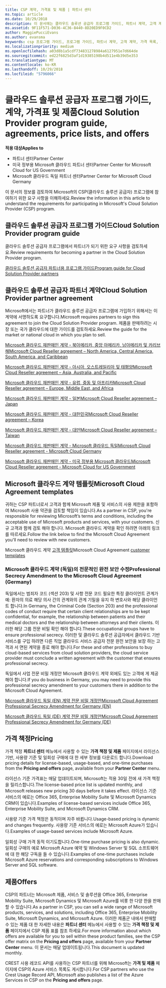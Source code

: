 ```yaml
---
title: CSP 계약, 가격표 및 제품 | 파트너 센터
ms.topic: article
ms.date: 10/29/2018
description: 이 문서에는 클라우드 솔루션 공급자 프로그램 가이드, 파트너 계약, 고객 계약, 가격 목록 및 제품 링크가 포함되어 있습니다.
ms.assetid: 9F11F571-D036-4C36-8440-8D20ED9F0CD2
author: MaggiePucciEvans
ms.author: evansma
keywords: csp 프로그램 가이드, 프로그램 가이드, 파트너 계약, 고객 계약, 가격 목록, 제품
ms.localizationpriority: medium
ms.openlocfilehash: a03d8b1a5cdf734831278984a6127951e7d664de
ms.sourcegitcommit: ed22f6825d3af1d19385198b4d511e4b39d5e353
ms.translationtype: MT
ms.contentlocale: ko-KR
ms.lasthandoff: 10/29/2018
ms.locfileid: "5796066"
---
```

# <a name="cloud-solution-provider-program-guide-agreements-price-lists-and-offers"></a><span data-ttu-id="f1e48-104">클라우드 솔루션 공급자 프로그램 가이드, 계약, 가격표 및 제품</span><span class="sxs-lookup"><span data-stu-id="f1e48-104">Cloud Solution Provider program guide, agreements, price lists, and offers</span></span>

**<span data-ttu-id="f1e48-105">적용 대상</span><span class="sxs-lookup"><span data-stu-id="f1e48-105">Applies to</span></span>**

-  <span data-ttu-id="f1e48-106">파트너 센터</span><span class="sxs-lookup"><span data-stu-id="f1e48-106">Partner Center</span></span>
-  <span data-ttu-id="f1e48-107">미국 정부용 Microsoft 클라우드 파트너 센터</span><span class="sxs-lookup"><span data-stu-id="f1e48-107">Partner Center for Microsoft Cloud for US Government</span></span>
-  <span data-ttu-id="f1e48-108">Microsoft 클라우드 독일 파트너 센터</span><span class="sxs-lookup"><span data-stu-id="f1e48-108">Partner Center for Microsoft Cloud Germany</span></span>


<span data-ttu-id="f1e48-109">이 문서의 정보를 검토하여 Microsoft의 CSP(클라우드 솔루션 공급자) 프로그램에 참여하기 위한 요구 사항을 이해하세요.</span><span class="sxs-lookup"><span data-stu-id="f1e48-109">Review the information in this article to understand the requirements for participating in Microsoft's Cloud Solution Provider (CSP) program.</span></span> 

## <a name="cloud-solution-provider-program-guide"></a><span data-ttu-id="f1e48-110">클라우드 솔루션 공급자 프로그램 가이드</span><span class="sxs-lookup"><span data-stu-id="f1e48-110">Cloud Solution Provider program guide</span></span>


<span data-ttu-id="f1e48-111">클라우드 솔루션 공급자 프로그램에서 파트너가 되기 위한 요구 사항을 검토하세요.</span><span class="sxs-lookup"><span data-stu-id="f1e48-111">Review requirements for becoming a partner in the Cloud Solution Provider program.</span></span>

[<span data-ttu-id="f1e48-112">클라우드 솔루션 공급자 파트너용 프로그램 가이드</span><span class="sxs-lookup"><span data-stu-id="f1e48-112">Program guide for Cloud Solution Provider partners</span></span>](http://go.microsoft.com/fwlink/p/?LinkId=617100)

## <a name="cloud-solution-provider-partner-agreement"></a><span data-ttu-id="f1e48-113">클라우드 솔루션 공급자 파트너 계약</span><span class="sxs-lookup"><span data-stu-id="f1e48-113">Cloud Solution Provider partner agreement</span></span>

<span data-ttu-id="f1e48-114">Microsoft에서는 파트너가 클라우드 솔루션 공급자 프로그램에 가입하기 위해서는 이 계약에 서명하도록 요구합니다.</span><span class="sxs-lookup"><span data-stu-id="f1e48-114">Microsoft requires partners to sign this agreement to join the Cloud Solution Provider program.</span></span> <span data-ttu-id="f1e48-115">제품을 판매하려는 시장 또는 국가 클라우드에 대한 가이드를 검토하세요.</span><span class="sxs-lookup"><span data-stu-id="f1e48-115">Review the guide for the market or national cloud in which you plan to sell.</span></span>

[<span data-ttu-id="f1e48-116">Microsoft 클라우드 재판매인 계약 - 북아메리카, 중앙 아메리카, 남아메리카 및 카리브 해</span><span class="sxs-lookup"><span data-stu-id="f1e48-116">Microsoft Cloud Reseller agreement – North America, Central America, South America, and Caribbean</span></span>](http://download.microsoft.com/download/2/C/8/2C8CAC17-FCE7-4F51-9556-4D77C7022DF5/MCRA2018_AOC_ENG_Sep2018_CR.pdf)

[<span data-ttu-id="f1e48-117">Microsoft 클라우드 재판매인 계약 - 아시아, 오스트레일리아 및 태평양</span><span class="sxs-lookup"><span data-stu-id="f1e48-117">Microsoft Cloud Reseller agreement – Asia, Australia, and Pacific</span></span>](http://download.microsoft.com/download/2/C/8/2C8CAC17-FCE7-4F51-9556-4D77C7022DF5/MCRA2018_APOC_ENG_Sep2018_CR.pdf)

[<span data-ttu-id="f1e48-118">Microsoft 클라우드 재판매인 계약 - 유럽, 중동 및 아프리카</span><span class="sxs-lookup"><span data-stu-id="f1e48-118">Microsoft Cloud Reseller agreement – Europe, Middle East, and Africa</span></span>](http://download.microsoft.com/download/2/C/8/2C8CAC17-FCE7-4F51-9556-4D77C7022DF5/MCRA2018_EOC_ENG_Sep2018_CR.pdf)

[<span data-ttu-id="f1e48-119">Microsoft 클라우드 재판매인 계약 - 일본</span><span class="sxs-lookup"><span data-stu-id="f1e48-119">Microsoft Cloud Reseller agreement – Japan</span></span>](http://download.microsoft.com/download/2/C/8/2C8CAC17-FCE7-4F51-9556-4D77C7022DF5/MCRA2018_JPN_ENG_Sep2018_CR.pdf)

[<span data-ttu-id="f1e48-120">Microsoft 클라우드 재판매인 계약 - 대한민국</span><span class="sxs-lookup"><span data-stu-id="f1e48-120">Microsoft Cloud Reseller agreement – Korea</span></span>](http://download.microsoft.com/download/2/C/8/2C8CAC17-FCE7-4F51-9556-4D77C7022DF5/MCRA2018_KOR_ENG_Sep2018_CR.pdf)

[<span data-ttu-id="f1e48-121">Microsoft 클라우드 재판매인 계약 - 대만</span><span class="sxs-lookup"><span data-stu-id="f1e48-121">Microsoft Cloud Reseller agreement – Taiwan</span></span>](http://download.microsoft.com/download/2/C/8/2C8CAC17-FCE7-4F51-9556-4D77C7022DF5/MCRA2018_TAI_ENG_Sep2018_CR.pdf)

[<span data-ttu-id="f1e48-122">Microsoft 클라우드 재판매인 계약 - Microsoft 클라우드 독일</span><span class="sxs-lookup"><span data-stu-id="f1e48-122">Microsoft Cloud Reseller agreement - Microsoft Cloud Germany</span></span>](http://download.microsoft.com/download/2/C/8/2C8CAC17-FCE7-4F51-9556-4D77C7022DF5/MCRA2018_EOC_GER_ENG_Sep2018_GermanCloud_CR.pdf)

[<span data-ttu-id="f1e48-123">Microsoft 클라우드 재판매인 계약 - 미국 정부용 Microsoft 클라우드</span><span class="sxs-lookup"><span data-stu-id="f1e48-123">Microsoft Cloud Reseller agreement - Microsoft Cloud for US Government</span></span>](http://download.microsoft.com/download/2/C/8/2C8CAC17-FCE7-4F51-9556-4D77C7022DF5/MCRA2018_AOC_USGCC_ENG_Sep2018_CR.pdf)


## <a name="microsoft-cloud-agreement-templates"></a><span data-ttu-id="f1e48-124">Microsoft 클라우드 계약 템플릿</span><span class="sxs-lookup"><span data-stu-id="f1e48-124">Microsoft Cloud Agreement templates</span></span>

<span data-ttu-id="f1e48-125">귀하는 CSP 파트너로서 고객과 함께 Microsoft 제품 및 서비스의 사용 제한을 포함하여 Microsoft 사용 약관을 검토할 책임이 있습니다.</span><span class="sxs-lookup"><span data-stu-id="f1e48-125">As a partner in CSP, you're responsible for reviewing Microsoft’s terms and conditions, including the acceptable use of Microsoft products and services, with your customers.</span></span> <span data-ttu-id="f1e48-126">신규 고객과 함께 검토 해야 합니다. Microsoft 클라우드 계약을 확인 하려면 아래의 링크를 따르세요.</span><span class="sxs-lookup"><span data-stu-id="f1e48-126">Follow the link below to find the Microsoft Cloud Agreement you'll need to review with new customers.</span></span> 

<span data-ttu-id="f1e48-127">Microsoft 클라우드 계약 [고객 템플릿](agreements.md)</span><span class="sxs-lookup"><span data-stu-id="f1e48-127">Microsoft Cloud Agreement [customer templates](agreements.md)</span></span>

### <a name="professional-secrecy-amendment-to-the-microsoft-cloud-agreement-germany"></a><span data-ttu-id="f1e48-128">Microsoft 클라우드 계약 (독일)의 전문적인 완전 보안 수정</span><span class="sxs-lookup"><span data-stu-id="f1e48-128">Professional Secrecy Amendment to the Microsoft Cloud Agreement (Germany)</span></span>

<span data-ttu-id="f1e48-129">독일에서는 범죄자 코드 (섹션 203) 및 사항 전문 코드 필요한 특정 클라이언트 관계가 예: 환자의 의료 해당 의사 간의 관계와의 관계 기밀을 유지 하 변호사와 해당 클라이언트 합니다.</span><span class="sxs-lookup"><span data-stu-id="f1e48-129">In Germany, the Criminal Code (Section 203) and the professional codes of conduct require that certain client relationships are to be kept confidential, for example, the relationship between patients and their medical doctors and the relationship between attorneys and their clients.</span></span> <span data-ttu-id="f1e48-130">이러한 해당 그룹 전문 비밀 확인 해야 합니다.</span><span class="sxs-lookup"><span data-stu-id="f1e48-130">These occupational groups have to ensure professional secrecy.</span></span> <span data-ttu-id="f1e48-131">이러한 및 클라우드 솔루션 공급자에서 클라우드 기반 서비스를 구입 하려면 다른 직업 클라우드 서비스 공급자 전문 완전 보안을 보장 하는 고객과 서 면된 계약을 종료 해야 합니다.</span><span class="sxs-lookup"><span data-stu-id="f1e48-131">For these and other professions to buy cloud-based services from cloud solution providers, the cloud service provider must conclude a written agreement with the customer that ensures professional secrecy.</span></span> 

<span data-ttu-id="f1e48-132">독일에서 사업 전문 비밀 개정안 Microsoft 클라우드 계약 외에도 있는 고객에 게 제공 해야 합니다.</span><span class="sxs-lookup"><span data-stu-id="f1e48-132">If you do business in Germany, you may need to provide this professional secrecy amendment to your customers there in addition to the Microsoft Cloud Agreement.</span></span>

[<span data-ttu-id="f1e48-133">Microsoft 클라우드 독일 (EN) 계약 전문 비밀 개정안</span><span class="sxs-lookup"><span data-stu-id="f1e48-133">Microsoft Cloud Agreement Professional Secrecy Amendment for Germany (EN)</span></span>](https://go.microsoft.com/fwlink/?linkid=2030827&clcid=0x409)

[<span data-ttu-id="f1e48-134">Microsoft 클라우드 독일 (DE) 계약 전문 비밀 개정안</span><span class="sxs-lookup"><span data-stu-id="f1e48-134">Microsoft Cloud Agreement Professional Secrecy Amendment for Germany (DE)</span></span>](https://go.microsoft.com/fwlink/?linkid=2030827&clcid=0x407)


## <a name="pricing"></a><span data-ttu-id="f1e48-135">가격 책정</span><span class="sxs-lookup"><span data-stu-id="f1e48-135">Pricing</span></span>


<span data-ttu-id="f1e48-136">가격 책정 **파트너 센터** 메뉴에서 사용할 수 있는 **가격 책정 및 제품** 페이지에서 라이선스 기반, 사용량 기준 및 일회성 구매에 대 한 세부 정보를 다운로드 합니다.</span><span class="sxs-lookup"><span data-stu-id="f1e48-136">Download pricing details for license-based, usage-based, and one-time purchases from the **Pricing and offers** page, available from your **Partner Center** menu.</span></span> 

<span data-ttu-id="f1e48-137">라이선스 기준 가격표는 매달 업데이트되며, Microsoft는 적용 30일 전에 새 가격 책정을 릴리스합니다.</span><span class="sxs-lookup"><span data-stu-id="f1e48-137">The license-based price list is updated monthly, and Microsoft releases new pricing 30 days before it takes effect.</span></span> <span data-ttu-id="f1e48-138">라이선스 기준 서비스의 예로는 Office 365, Enterprise Mobility Suite 및 Microsoft Dynamics CRM이 있습니다.</span><span class="sxs-lookup"><span data-stu-id="f1e48-138">Examples of license-based services include Office 365, Enterprise Mobility Suite, and Microsoft Dynamics CRM.</span></span> 

<span data-ttu-id="f1e48-139">사용량 기준 가격 책정은 동적이며 자주 바뀝니다.</span><span class="sxs-lookup"><span data-stu-id="f1e48-139">Usage-based pricing is dynamic and changes frequently.</span></span> <span data-ttu-id="f1e48-140">사용량 기준 서비스의 예로는 Microsoft Azure가 있습니다.</span><span class="sxs-lookup"><span data-stu-id="f1e48-140">Examples of usage-based services include Microsoft Azure.</span></span>

<span data-ttu-id="f1e48-141">일회성 구매 가격 동적 이기도합니다.</span><span class="sxs-lookup"><span data-stu-id="f1e48-141">One-time purchase pricing is also dynamic.</span></span> <span data-ttu-id="f1e48-142">일회성 구매의 예로 Microsoft Azure 예약 및 Windows Server 및 SQL 소프트웨어에 대 한 해당 구독을 들 수 있습니다.</span><span class="sxs-lookup"><span data-stu-id="f1e48-142">Examples of one-time purchases include Microsoft Azure reservations and corresponding subscriptions to Windows Server and SQL software.</span></span> 


## <a name="offers"></a><span data-ttu-id="f1e48-143">제품</span><span class="sxs-lookup"><span data-stu-id="f1e48-143">Offers</span></span>


<span data-ttu-id="f1e48-144">CSP의 파트너는 Microsoft 제품, 서비스 및 솔루션을 Office 365, Enterprise Mobility Suite, Microsoft Dynamics 및 Microsoft Azure를 비롯 한 다양 한을 판매할 수 있습니다.</span><span class="sxs-lookup"><span data-stu-id="f1e48-144">As a partner in CSP, you can sell a wide range of Microsoft products, services, and solutions, including Office 365, Enterprise Mobility Suite, Microsoft Dynamics, and Microsoft Azure.</span></span> <span data-ttu-id="f1e48-145">이러한 제품군 내에서 판매할 수 있는 제품 대 한 자세한 내용은 **파트너 센터** 메뉴에서 사용할 수 있는 **가격 책정 및 제품** 페이지에서 CSP 제품 표를 참조 하세요.</span><span class="sxs-lookup"><span data-stu-id="f1e48-145">For more information about which offers are available for you to sell within these product families, see the CSP offer matrix on the **Pricing and offers** page, available from your **Partner Center** menu.</span></span> <span data-ttu-id="f1e48-146">이 문서는 매달 업데이트됩니다.</span><span class="sxs-lookup"><span data-stu-id="f1e48-146">This document is updated monthly.</span></span>

<span data-ttu-id="f1e48-147">CREST 사용 레코드 API를 사용하는 CSP 파트너를 위해 Microsoft는 **가격 및 제품** 페이지에 CSP의 Azure 서비스 목록도 게시합니다.</span><span class="sxs-lookup"><span data-stu-id="f1e48-147">For CSP partners who use the Crest Usage Record API, Microsoft also publishes a list of the Azure Services in CSP on the **Pricing and offers** page.</span></span>


